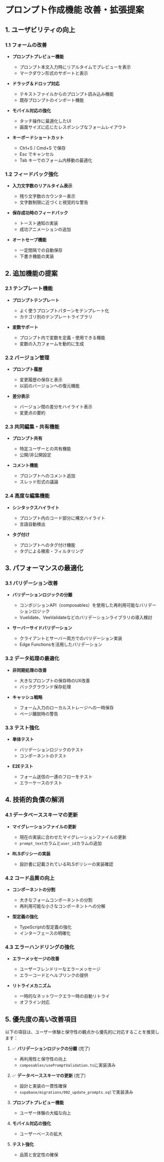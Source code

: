 # プロンプト作成機能 改善・拡張提案

## 1. ユーザビリティの向上

### 1.1 フォームの改善

- **プロンプトプレビュー機能**

  - プロンプト本文入力時にリアルタイムでプレビューを表示
  - マークダウン形式のサポートと表示

- **ドラッグ＆ドロップ対応**

  - テキストファイルからのプロンプト読み込み機能
  - 既存プロンプトのインポート機能

- **モバイル対応の強化**

  - タッチ操作に最適化したUI
  - 画面サイズに応じたレスポンシブなフォームレイアウト

- **キーボードショートカット**
  - Ctrl+S / Cmd+S で保存
  - Esc でキャンセル
  - Tab キーでのフォーム内移動の最適化

### 1.2 フィードバック強化

- **入力文字数のリアルタイム表示**

  - 残り文字数のカウンター表示
  - 文字数制限に近づくと視覚的な警告

- **保存成功時のフィードバック**

  - トースト通知の実装
  - 成功アニメーションの追加

- **オートセーブ機能**
  - 一定間隔での自動保存
  - 下書き機能の実装

## 2. 追加機能の提案

### 2.1 テンプレート機能

- **プロンプトテンプレート**

  - よく使うプロンプトパターンをテンプレート化
  - カテゴリ別のテンプレートライブラリ

- **変数サポート**
  - プロンプト内で変数を定義・使用できる機能
  - 変数の入力フォームを動的に生成

### 2.2 バージョン管理

- **プロンプト履歴**

  - 変更履歴の保存と表示
  - 以前のバージョンへの復元機能

- **差分表示**
  - バージョン間の差分をハイライト表示
  - 変更点の要約

### 2.3 共同編集・共有機能

- **プロンプト共有**

  - 特定ユーザーとの共有機能
  - 公開/非公開設定

- **コメント機能**
  - プロンプトへのコメント追加
  - スレッド形式の議論

### 2.4 高度な編集機能

- **シンタックスハイライト**

  - プロンプト内のコード部分に構文ハイライト
  - 言語自動検出

- **タグ付け**
  - プロンプトへのタグ付け機能
  - タグによる検索・フィルタリング

## 3. パフォーマンスの最適化

### 3.1 バリデーション改善

- **バリデーションロジックの分離**

  - コンポジションAPI（composables）を使用した再利用可能なバリデーションロジック
  - Vuelidate、VeeValidateなどのバリデーションライブラリの導入検討

- **サーバーサイドバリデーション**
  - クライアントとサーバー両方でのバリデーション実装
  - Edge Functionsを活用したバリデーション

### 3.2 データ処理の最適化

- **非同期処理の改善**

  - 大きなプロンプトの保存時のUX改善
  - バックグラウンド保存処理

- **キャッシュ戦略**
  - フォーム入力のローカルストレージへの一時保存
  - ページ離脱時の警告

### 3.3 テスト強化

- **単体テスト**

  - バリデーションロジックのテスト
  - コンポーネントのテスト

- **E2Eテスト**
  - フォーム送信の一連のフローをテスト
  - エラーケースのテスト

## 4. 技術的負債の解消

### 4.1 データベーススキーマの更新

- **マイグレーションファイルの更新**

  - 現在の実装に合わせたマイグレーションファイルの更新
  - `prompt_text`カラムと`user_id`カラムの追加

- **RLSポリシーの実装**
  - 設計書に記載されているRLSポリシーの実装確認

### 4.2 コード品質の向上

- **コンポーネントの分割**

  - 大きなフォームコンポーネントの分割
  - 再利用可能な小さなコンポーネントへの分解

- **型定義の強化**
  - TypeScriptの型定義の強化
  - インターフェースの明確化

### 4.3 エラーハンドリングの強化

- **エラーメッセージの改善**

  - ユーザーフレンドリーなエラーメッセージ
  - エラーコードとヘルプリンクの提供

- **リトライメカニズム**
  - 一時的なネットワークエラー時の自動リトライ
  - オフライン対応

## 5. 優先度の高い改善項目

以下の項目は、ユーザー体験と保守性の観点から優先的に対応することを推奨します：

1. ✅ **バリデーションロジックの分離** (完了)

   - 再利用性と保守性の向上
   - `composables/usePromptValidation.ts`に実装済み

2. ✅ **データベーススキーマの更新** (完了)

   - 設計と実装の一貫性確保
   - `supabase/migrations/002_update_prompts.sql`で実装済み

3. **プロンプトプレビュー機能**

   - ユーザー体験の大幅な向上

4. **モバイル対応の強化**

   - ユーザーベースの拡大

5. **テスト強化**
   - 品質と安定性の確保
